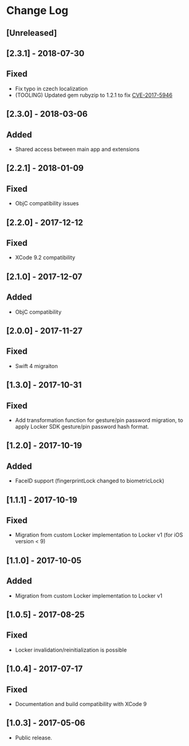 # Change Log

## [Unreleased]

## [2.3.1] - 2018-07-30

## Fixed
- Fix typo in czech localization
- (TOOLING) Updated gem rubyzip to 1.2.1 to fix [CVE-2017-5946](https://github.com/rubyzip/rubyzip/issues/315)


## [2.3.0] - 2018-03-06

## Added
- Shared access between main app and extensions

## [2.2.1] - 2018-01-09

## Fixed 
- ObjC compatibility issues

## [2.2.0] - 2017-12-12

## Fixed
- XCode 9.2 compatibility

## [2.1.0] - 2017-12-07

## Added
- ObjC compatibility

## [2.0.0] - 2017-11-27

## Fixed
- Swift 4 migraiton

## [1.3.0] - 2017-10-31

## Fixed
- Add transformation function for gesture/pin password migration, to apply Locker SDK gesture/pin password hash format.

## [1.2.0] - 2017-10-19

## Added
- FaceID support (fingerprintLock changed to biometricLock)

## [1.1.1] - 2017-10-19

## Fixed
- Migration from custom Locker implementation to Locker v1 (for iOS version < 9)

## [1.1.0] - 2017-10-05

## Added
- Migration from custom Locker implementation to Locker v1

## [1.0.5] - 2017-08-25

## Fixed
- Locker invalidation/reinitialization is possible

## [1.0.4] - 2017-07-17

## Fixed
- Documentation and build compatibility with XCode 9

## [1.0.3] - 2017-05-06

- Public release.
